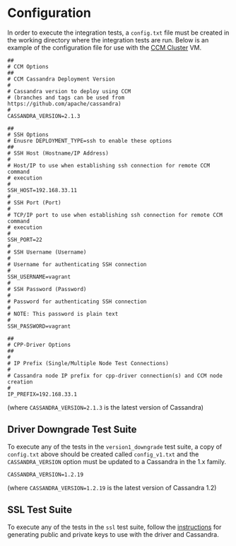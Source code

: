 # Configuration
In order to execute the integration tests, a `config.txt` file must be
created in the working directory where the integration tests are run. Below is
an example of the configuration file for use with the [CCM Cluster] VM.

```text
##
# CCM Options
##
# CCM Cassandra Deployment Version
#
# Cassandra version to deploy using CCM
# (branches and tags can be used from https://github.com/apache/cassandra)
#
CASSANDRA_VERSION=2.1.3

##
# SSH Options
# Enusre DEPLOYMENT_TYPE=ssh to enable these options
##
# SSH Host (Hostname/IP Address)
#
# Host/IP to use when establishing ssh connection for remote CCM command
# execution
#
SSH_HOST=192.168.33.11
#
# SSH Port (Port)
#
# TCP/IP port to use when establishing ssh connection for remote CCM command
# execution
#
SSH_PORT=22
#
# SSH Username (Username)
#
# Username for authenticating SSH connection
#
SSH_USERNAME=vagrant
#
# SSH Password (Password)
#
# Password for authenticating SSH connection
#
# NOTE: This password is plain text
#
SSH_PASSWORD=vagrant

##
# CPP-Driver Options
##
#
# IP Prefix (Single/Multiple Node Test Connections)
#
# Cassandra node IP prefix for cpp-driver connection(s) and CCM node creation
#
IP_PREFIX=192.168.33.1
```
(where `CASSANDRA_VERSION=2.1.3` is the latest version of Cassandra)

## Driver Downgrade Test Suite
To execute any of the tests in the `version1_downgrade` test suite, a copy of
`config.txt` above should be created called `config_v1.txt` and the
`CASSANDRA_VERSION` option must be updated to a Cassandra in the 1.x family.

```text
CASSANDRA_VERSION=1.2.19
```
(where `CASSANDRA_VERSION=1.2.19` is the latest version of Cassandra 1.2)

## SSL Test Suite
To execute any of the tests in the `ssl` test suite, follow the [instructions]
for generating public and private keys to use with the driver and Cassandra.

[CCM Cluster]: http://datastax.github.io/cpp-driver/topics/testing/ccm/#ccm-cluster-by-way-of-vagrant-and-virtual-box
[instructions]: https://github.com/datastax/cpp-driver/tree/1.0/test/ccm_bridge/data/ssl
